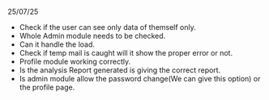 25/07/25
- Check if the user can see only data of themself only.
- Whole Admin module needs to be checked.
- Can it handle the load.
- Check if temp mail is caught will it show the proper error or not.
- Profile module working correctly.
- Is the analysis Report generated is giving the correct report.
- Is admin module allow the password change(We can give this option) or the profile page.